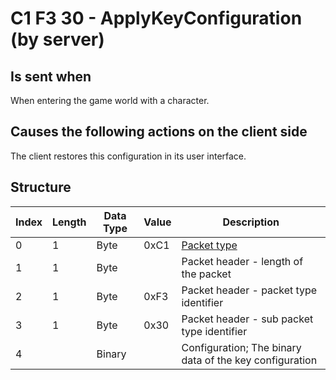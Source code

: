 # C1 F3 30 - ApplyKeyConfiguration (by server)

## Is sent when

When entering the game world with a character.

## Causes the following actions on the client side

The client restores this configuration in its user interface.

## Structure

| Index | Length | Data Type | Value | Description |
|-------|--------|-----------|-------|-------------|
| 0 | 1 |   Byte   | 0xC1  | [Packet type](PacketTypes.md) |
| 1 | 1 |    Byte   |      | Packet header - length of the packet |
| 2 | 1 |    Byte   | 0xF3  | Packet header - packet type identifier |
| 3 | 1 |    Byte   | 0x30  | Packet header - sub packet type identifier |
| 4 |  | Binary |  | Configuration; The binary data of the key configuration |